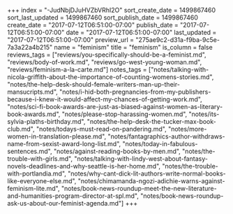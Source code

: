 +++
index = "-JudNbjDJuHVZbVRhI2O"
sort_create_date = 1499867460
sort_last_updated = 1499867460
sort_publish_date = 1499867460
create_date = "2017-07-12T06:51:00-07:00"
publish_date = "2017-07-12T06:51:00-07:00"
date = "2017-07-12T06:51:00-07:00"
last_updated = "2017-07-12T06:51:00-07:00"
preview_url = "275ae9c2-d31a-f9ba-9c5e-7a3a22a4b215"
name = "feminism"
title = "feminism"
is_column = false
reviews_tags = ["reviews/you-specifically-should-be-a-feminist.md", "reviews/body-of-work.md", "reviews/go-west-young-woman.md", "reviews/feminism-a-la-carte.md"]
notes_tags = ["notes/talking-with-nicola-griffith-about-the-importance-of-counting-womens-stories.md", "notes/the-help-desk-should-female-writers-man-up-their-mansucripts.md", "notes/i-hid-both-pregnancies-from-my-publishers-because-i-knew-it-would-affect-my-chances-of-getting-work.md", "notes/sci-fi-book-awards-are-just-as-biased-against-women-as-literary-book-awards.md", "notes/please-stop-harassing-women.md", "notes/its-sylvia-plaths-birthday.md", "notes/the-help-desk-the-tucker-max-book-club.md", "notes/todays-must-read-on-pandering.md", "notes/more-women-in-translation-please.md", "notes/fantagraphics-author-withdraws-name-from-sexist-award-long-list.md", "notes/today-in-fabulous-sentences.md", "notes/against-reading-books-by-men.md", "notes/the-trouble-with-girls.md", "notes/talking-with-lindy-west-about-fantasy-novels-deadlines-and-why-seattle-is-her-home.md", "notes/the-trouble-with-portlandia.md", "notes/why-cant-dick-lit-authors-write-normal-books-like-everyone-else.md", "notes/chimamanda-ngozi-adichie-warns-against-feminism-lite.md", "notes/book-news-roundup-meet-the-new-literature-and-humanities-program-director-at-spl.md", "notes/book-news-roundup-ask-us-about-our-feminist-agenda.md"]
+++

